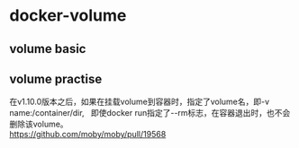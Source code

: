 # docker-volume
## volume basic
## volume practise
在v1.10.0版本之后，如果在挂载volume到容器时，指定了volume名，即-v name:/container/dir,  
即使docker run指定了--rm标志，在容器退出时，也不会删除该volume。  
https://github.com/moby/moby/pull/19568
